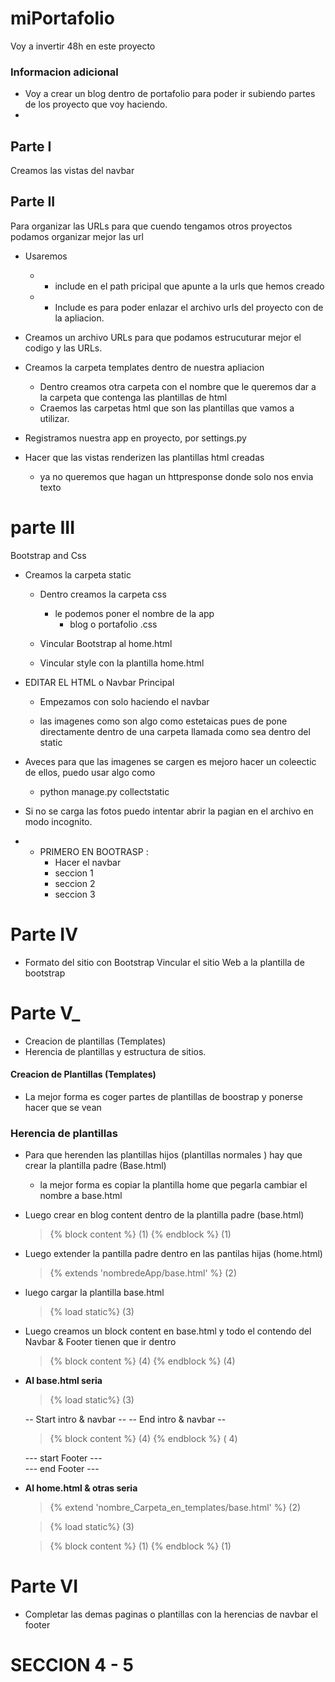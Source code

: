 # miPortafolio

Voy a invertir 48h en este proyecto


### Informacion adicional 
- Voy a crear un blog  dentro de portafolio para poder ir subiendo partes de los proyecto que voy haciendo. 
- 

## Parte I
Creamos las vistas del navbar

## Parte II 
Para organizar las URLs para que cuendo tengamos otros proyectos podamos organizar mejor las url
- Usaremos 
    - - include en el path pricipal que apunte a la urls que hemos creado
    - - Include es para poder enlazar el archivo urls del proyecto con de la apliacion.

- Creamos un archivo URLs para que podamos estrucuturar mejor el codigo y las URLs. 

- Creamos la carpeta templates dentro de nuestra apliacion 
    - Dentro creamos otra carpeta con el nombre que le queremos dar a la carpeta que contenga las plantillas de html
    - Craemos las carpetas html  que son las plantillas que vamos a utilizar.

- Registramos nuestra app en proyecto,  por settings.py

- Hacer que las vistas renderizen las plantillas html creadas 
    - ya no queremos que hagan un httpresponse donde solo nos envia texto

# parte III
Bootstrap and Css

- Creamos la carpeta static 
    - Dentro creamos la carpeta css    
        - le podemos poner el nombre de la app
            - blog o portafolio .css

    - Vincular  Bootstrap  al home.html

    - Vincular style con la plantilla home.html


- EDITAR EL HTML o Navbar Principal
    - Empezamos con solo haciendo el navbar

    - las imagenes como son algo como estetaicas pues de pone directamente dentro de una carpeta llamada como sea dentro del static 
    
- Aveces para que las imagenes se cargen es mejoro hacer un coleectic de ellos,  puedo usar algo como 
    - python manage.py collectstatic

- Si no se carga las fotos puedo intentar abrir la pagian en el archivo en modo incognito. 



- - PRIMERO EN BOOTRASP : 
    - Hacer el navbar 
    - seccion 1 
    - seccion 2 
    - seccion 3 


# Parte IV 
- Formato del sitio con Bootstrap 
Vincular el sitio Web a la plantilla de bootstrap 


# Parte V_

- Creacion de plantillas (Templates)
- Herencia de plantillas  y estructura de sitios.



#### Creacion de Plantillas (Templates)
- La mejor forma es coger partes de plantillas de boostrap y ponerse hacer que se vean 

### Herencia de plantillas 
- Para que herenden las plantillas hijos (plantillas normales ) hay que crear la plantilla padre (Base.html)
    - la mejor forma es copiar la plantilla home que pegarla cambiar el nombre a base.html

- Luego crear en blog content dentro de la plantilla padre  (base.html)
    > {% block content %} (1)
    > {% endblock %} (1)

- Luego extender  la pantilla padre dentro en las pantilas hijas (home.html) 
    >{% extends 'nombredeApp/base.html' %} (2)

- luego cargar  la plantilla base.html 
    > {% load static%} (3)


- Luego creamos un block content en base.html y todo el contendo del Navbar & Footer tienen que ir dentro 
    > {% block content %} (4)
    > {% endblock %} (4)


- **Al base.html seria**

    > {% load static%}  (3)

    -- Start intro & navbar --
    -- End intro & navbar -- 


    >{% block content %} (4)
    {% endblock %} (  4)

     --- start Footer ---  
     --- end Footer ---  



- **Al home.html  & otras seria**

    > {% extend 'nombre_Carpeta_en_templates/base.html' %} (2)

    >{% load static%}  (3)

    >{% block content %} (1)
    {% endblock %} (1)



# Parte VI
- Completar las demas paginas o plantillas con la herencias de navbar  el footer


# SECCION 4 - 5

